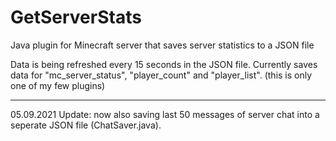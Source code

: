 # GetServerStats
Java plugin for Minecraft server that saves server statistics to a JSON file

Data is being refreshed every 15 seconds in the JSON file.
Currently saves data for "mc_server_status", "player_count" and "player_list".
(this is only one of my few plugins)

***

05.09.2021 Update: now also saving last 50 messages of server chat into a seperate JSON file (ChatSaver.java).

